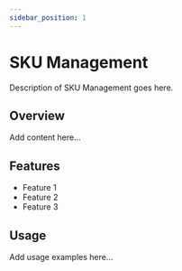 ```yaml
---
sidebar_position: 1
---
```


# SKU Management

Description of SKU Management goes here.

## Overview

Add content here...

## Features

- Feature 1
- Feature 2
- Feature 3

## Usage

Add usage examples here...
